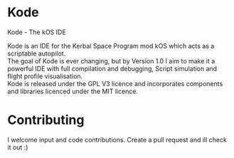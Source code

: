 # Kode  
Kode - The kOS IDE  
  
Kode is an IDE for the Kerbal Space Program mod kOS which acts as a scriptable autopilot.  
The goal of Kode is ever changing, but by Version 1.0 I aim to make it a powerful IDE with full compilation and debugging, Script simulation and flight profile visualisation.  
Kode is released under the GPL V3 licence and incorporates components and libraries licenced under the MIT licence.  
  
# Contributing  
I welcome input and code contributions. Create a pull request and ill check it out :)  

